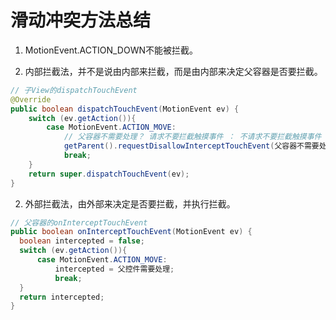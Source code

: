 # 滑动冲突方法总结

1. MotionEvent.ACTION_DOWN不能被拦截。


2. 内部拦截法，并不是说由内部来拦截，而是由内部来决定父容器是否要拦截。
  ```java
  // 子View的dispatchTouchEvent
  @Override
  public boolean dispatchTouchEvent(MotionEvent ev) {
      switch (ev.getAction()){ 
          case MotionEvent.ACTION_MOVE:
              // 父容器不需要处理？ 请求不要拦截触摸事件 ： 不请求不要拦截触摸事件
              getParent().requestDisallowInterceptTouchEvent(父容器不需要处理)
              break;   
      }
      return super.dispatchTouchEvent(ev);
  }
  ```

2. 外部拦截法，由外部来决定是否要拦截，并执行拦截。
  ```java
  // 父容器的onInterceptTouchEvent
  public boolean onInterceptTouchEvent(MotionEvent ev) {
    boolean intercepted = false;
    switch (ev.getAction()){
        case MotionEvent.ACTION_MOVE:
            intercepted = 父控件需要处理;
            break;
    }
    return intercepted;
}
  ```
